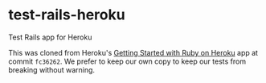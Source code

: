 # test-rails-heroku
Test Rails app for Heroku

This was cloned from Heroku's [Getting Started with Ruby on Heroku](https://github.com/heroku/ruby-getting-started) app at commit `fc36262`. We prefer to keep our own copy to keep our tests from breaking without warning.
